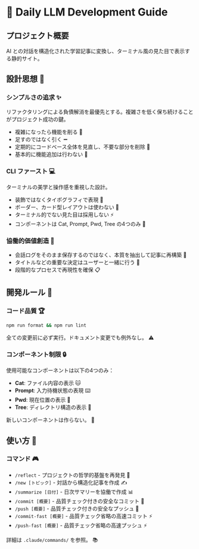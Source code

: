 # 🤖 Daily LLM Development Guide

## プロジェクト概要

AI との対話を構造化された学習記事に変換し、ターミナル風の見た目で表示する静的サイト。

## 設計思想 🎯

### シンプルさの追求 ✨

リファクタリングによる負債解消を最優先とする。複雑さを低く保ち続けることがプロジェクト成功の鍵。

- 複雑になったら機能を削る 🔪
- 足すのではなく引く ➖
- 定期的にコードベース全体を見直し、不要な部分を削除 🧹
- 基本的に機能追加は行わない 🚫

### CLI ファースト 💻

ターミナルの美学と操作感を重視した設計。

- 装飾ではなくタイポグラフィで表現 📝
- ボーダー、カード型レイアウトは使わない 🚷
- ターミナル的でない見た目は採用しない ⚡
- コンポーネントは Cat, Prompt, Pwd, Tree の4つのみ 🎲

### 協働的価値創造 🤝

- 会話ログをそのまま保存するのではなく、本質を抽出して記事に再構築 🔄
- タイトルなどの重要な決定はユーザーと一緒に行う 👥
- 段階的なプロセスで再現性を確保 📋

## 開発ルール 📏

### コード品質 🏆

```bash
npm run format && npm run lint
```

全ての変更前に必ず実行。ドキュメント変更でも例外なし。 ⚠️

### コンポーネント制限 🔒

使用可能なコンポーネントは以下の4つのみ：

- **Cat**: ファイル内容の表示 🐱
- **Prompt**: 入力待機状態の表現 ⌨️
- **Pwd**: 現在位置の表示 📍
- **Tree**: ディレクトリ構造の表示 🌳

新しいコンポーネントは作らない。 🚨

## 使い方 🚀

### コマンド 🎮

- `/reflect` - プロジェクトの哲学的基盤を再発見 🧭
- `/new [トピック]` - 対話から構造化記事を作成 ✍️
- `/summarize [日付]` - 日次サマリーを協働で作成 📊
- `/commit [概要]` - 品質チェック付きの安全なコミット 📝
- `/push [概要]` - 品質チェック付きの安全なプッシュ 🚀
- `/commit-fast [概要]` - 品質チェック省略の高速コミット ⚡
- `/push-fast [概要]` - 品質チェック省略の高速プッシュ ⚡

詳細は `.claude/commands/` を参照。 📚
